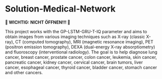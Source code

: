 # Solution-Medical-Network

**🚨 WICHTIG: NICHT ÖFFNEN!!! 🚨**
  
This project works with the GP-LSTM-GRU-T-IQ parameter and aims to obtain images from various imaging techniques such as X-ray (classic X-ray), CT (computed tomography), MRI (magnetic resonance imaging), PET (positron emission tomography), DEXA (dual-energy X-ray absorptiometry) and fluoroscopy (interventional radiology).
The goal is to help diagnose lung cancer, breast cancer, prostate cancer, colon cancer, leukemia, skin cancer, pancreatic cancer, kidney cancer, cervical cancer, brain tumors, liver cancer, esophageal cancer, thyroid cancer, bladder cancer, stomach cancer and other cancers.
